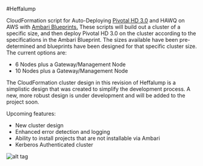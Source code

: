 #Heffalump

CloudFormation script for Auto-Deploying [Pivotal HD 3.0](http://pivotal.io/big-data/pivotal-hd) and HAWQ on AWS with [Ambari Blueprints.](https://cwiki.apache.org/confluence/display/AMBARI/Blueprints)    These scripts will
build out a cluster of a specific size, and then deploy Pivotal HD 3.0 on the cluster according to the specifications
in the Ambari Blueprint.  The sizes available have been pre-determined and blueprints have been designed for that specific
cluster size.  The current options are:
*  6 Nodes plus a Gateway/Management Node
* 10 Nodes plus a Gateway/Management Node

The CloudFormation cluster design in this revision of Heffalump is a simplistic design that was created to simplify the
development process.   A new, more robust design is under development and will be added to the project soon.

Upcoming features:
* New cluster design
* Enhanced error detection and logging
* Ability to install projects that are not installable via Ambari
* Kerberos Authenticated cluster


![alt tag](https://raw.githubusercontent.com/dbbaskette/heffalump/master/docs/HeffalumpWorkflow.jpg)


